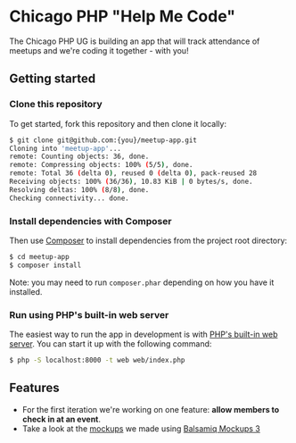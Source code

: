 # Chicago PHP "Help Me Code"

The Chicago PHP UG is building an app that will track attendance of meetups and we're coding it together - with you!

## Getting started

### Clone this repository

To get started, fork this repository and then clone it locally:

```bash
$ git clone git@github.com:{you}/meetup-app.git
Cloning into 'meetup-app'...
remote: Counting objects: 36, done.
remote: Compressing objects: 100% (5/5), done.
remote: Total 36 (delta 0), reused 0 (delta 0), pack-reused 28
Receiving objects: 100% (36/36), 10.83 KiB | 0 bytes/s, done.
Resolving deltas: 100% (8/8), done.
Checking connectivity... done.
```

### Install dependencies with Composer

Then use [Composer](https://getcomposer.org/) to install dependencies from the project root directory:

```bash
$ cd meetup-app
$ composer install
```

Note: you may need to run `composer.phar` depending on how you have it installed.

### Run using PHP's built-in web server

The easiest way to run the app in development is with [PHP's built-in web server](http://php.net/manual/en/features.commandline.webserver.php). You can start it up with the following command:

```bash
$ php -S localhost:8000 -t web web/index.php
```


## Features 
- For the first iteration we're working on one feature: __allow members to check in at an event__. 
- Take a look at the [mockups](http://www.meetup.com/Chicago-PHP-User-Group/photos/26201975/) we made using [Balsamiq Mockups 3](https://balsamiq.com/products/mockups)

